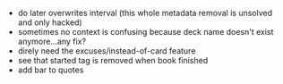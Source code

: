 * do later overwrites interval (this whole metadata removal is unsolved and only hacked)
* sometimes no context is confusing because deck name doesn't exist anymore...any fix?
* direly need the excuses/instead-of-card feature
* see that started tag is removed when book finished
* add bar to quotes